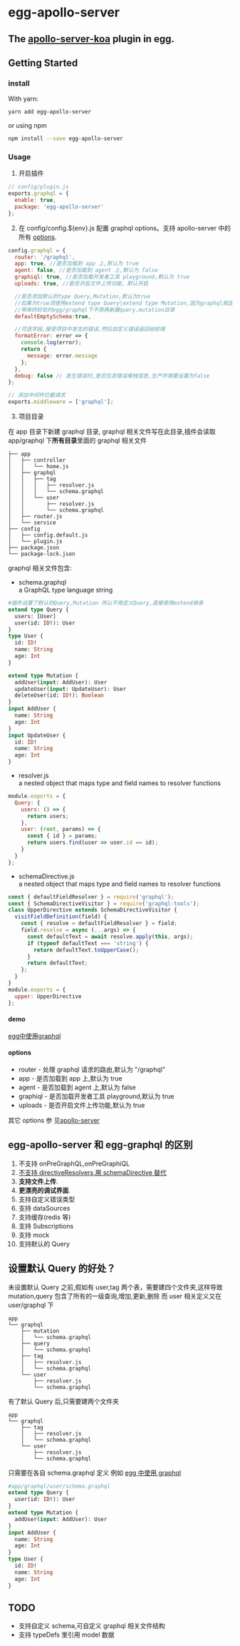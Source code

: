 # egg-apollo-server

## The [apollo-server-koa](https://github.com/apollographql/apollo-server/tree/master/packages/apollo-server-koa) plugin in egg.

## Getting Started

### install

With yarn:

```sh
yarn add egg-apollo-server
```

or using npm

```sh
npm install --save egg-apollo-server
```

### Usage

1. 开启插件

```js
// config/plugin.js
exports.graphql = {
  enable: true,
  package: 'egg-apollo-server'
};
```

2. 在 config/config.\${env}.js 配置 graphql options。支持 apollo-server 中的所有
   [options](https://www.apollographql.com/docs/apollo-server/api/apollo-server).

```js
config.graphql = {
  router: '/graphql',
  app: true, //是否加载到 app 上,默认为 true
  agent: false, //是否加载到 agent 上,默认为 false
  graphiql: true, //是否加载开发者工具 playground,默认为 true
  uploads: true, //是否开启文件上传功能，默认开启

  //是否添加默认的type Query,Mutation,默认为true
  //如果为true须使用extend type Query|extend type Mutation,因为graphql规定同一个type只能定义一个
  //带来的好处时egg/graphql下不用再新建query,mutation目录
  defaultEmptySchema:true, 

  //可选字段,接受项目中发生的错误,然后自定义错误返回给前端
  formatError: error => {
    console.log(error);
    return {
      message: error.message
    };
  },
  debug: false // 发生错误时,是否包含错误堆栈信息,生产环境要设置为false
};

// 添加中间件拦截请求
exports.middleware = ['graphql'];
```

3. 项目目录

在 app 目录下新建 graphql 目录, graphql 相关文件写在此目录,插件会读取
app/graphql 下**所有目录**里面的 graphql 相关文件

```
├── app
│   ├── controller
│   │   └── home.js
│   ├── graphql
│   │   ├── tag
│   │   │   ├── resolver.js
│   │   │   └── schema.graphql
│   │   └── user
│   │       ├── resolver.js
│   │       └── schema.graphql
│   ├── router.js
│   └── service
├── config
│   ├── config.default.js
│   └── plugin.js
├── package.json
└── package-lock.json
```

graphql 相关文件包含:

- schema.graphql  
  a GraphQL type language string

```graphql
#插件设置了默认的Query,Mutation 所以不用定义Query,直接使用extend继承
extend type Query {
  users: [User]
  user(id: ID!): User
}
type User {
  id: ID!
  name: String
  age: Int
}

extend type Mutation {
  addUser(input: AddUser): User
  updateUser(input: UpdateUser): User
  deleteUser(id: ID!): Boolean
}
input AddUser {
  name: String
  age: Int
}
input UpdateUser {
  id: ID!
  name: String
  age: Int
}
```

- resolver.js  
  a nested object that maps type and field names to resolver functions

```js
module.exports = {
  Query: {
    users: () => {
      return users;
    },
    user: (root, params) => {
      const { id } = params;
      return users.find(user => user.id == id);
    }
  }
};
```

- schemaDirective.js  
  a nested object that maps type and field names to resolver functions

```js
const { defaultFieldResolver } = require('graphql');
const { SchemaDirectiveVisitor } = require('graphql-tools');
class UpperDirective extends SchemaDirectiveVisitor {
  visitFieldDefinition(field) {
    const { resolve = defaultFieldResolver } = field;
    field.resolve = async (...args) => {
      const defaultText = await resolve.apply(this, args);
      if (typeof defaultText === 'string') {
        return defaultText.toUpperCase();
      }
      return defaultText;
    };
  }
}
module.exports = {
  upper: UpperDirective
};
```

#### demo  
[egg中使用graphql](https://github.com/supperchong/egg-apollo-server/tree/master/examples/simple)
#### **options**

- router <String> - 处理 graphql 请求的路由,默认为 "/graphql"
- app <Boolean> - 是否加载到 app 上,默认为 true
- agent <Boolean> - 是否加载到 agent 上,默认为 false
- graphiql <Boolean> - 是否加载开发者工具 playground,默认为 true
- uploads <Boolean> - 是否开启文件上传功能,默认为 true

其它 options 参
见[apollo-server](https://www.apollographql.com/docs/apollo-server/api/apollo-server)

## egg-apollo-server 和 egg-graphql 的区别

<!-- 1. 除了 onPreGraphQL,onPreGraphiQL, 外完全兼容 egg-graphql 配置选项 -->

1. 不支持 onPreGraphQL,onPreGraphiQL
2. [不支持 directiveResolvers,用 schemaDirective 替代](https://www.apollographql.com/docs/graphql-tools/schema-directives#what-about-directiveresolvers)
3. **支持文件上传**.
4. **更漂亮的调试界面**.
5. 支持自定义错误类型
6. 支持 dataSources
7. 支持缓存(redis 等)
8. 支持 Subscriptions
9. 支持 mock
10. 支持默认的 Query

## 设置默认 Query 的好处？

未设置默认 Query 之前,假如有 user,tag 两个表，需要建四个文件夹,这样导致 mutation,query 包含了所有的一级查询,增加,更新,删除
而 user 相关定义又在 user/graphql 下

```
app
└── graphql
    ├── mutation
    │   └── schema.graphql
    ├── query
    │   └── schema.graphql
    ├── tag
    │   ├── resolver.js
    │   └── schema.graphql
    └── user
        ├── resolver.js
        └── schema.graphql
```

有了默认 Query 后,只需要建两个文件夹

```
app
└── graphql
    ├── tag
    │   ├── resolver.js
    │   └── schema.graphql
    └── user
        ├── resolver.js
        └── schema.graphql
```

只需要在各自 schema.graphql 定义
例如
[egg 中使用 graphql](/examples/graphql)

```graphql
#app/graphql/user/schema.graphql
extend type Query {
  user(id: ID!): User
}
extend type Mutation {
  addUser(input: AddUser): User
}
input AddUser {
  name: String
  age: Int
}
type User {
  id: ID!
  name: String
  age: Int
}
```

## TODO

- 支持自定义 schema,可自定义 graphql 相关文件结构
- 支持 typeDefs 里引用 model 数据
